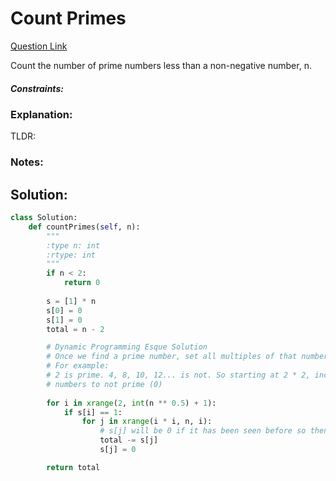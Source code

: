 # Count Primes  

[Question Link](https://leetcode.com/problems/count-primes/)  

Count the number of prime numbers less than a non-negative number, n.  

##### Constraints:

### Explanation:
TLDR: 

### Notes:


## Solution:
```Python
class Solution:
    def countPrimes(self, n):
        """
        :type n: int
        :rtype: int
        """
        if n < 2:
            return 0
        
        s = [1] * n
        s[0] = 0
        s[1] = 0
        total = n - 2

		# Dynamic Programming Esque Solution
		# Once we find a prime number, set all multiples of that number to be not prime
		# For example:
		# 2 is prime. 4, 8, 10, 12... is not. So starting at 2 * 2, incrementing by 2, set all those 
		# numbers to not prime (0)
        
        for i in xrange(2, int(n ** 0.5) + 1):
            if s[i] == 1:
                for j in xrange(i * i, n, i):
                    # s[j] will be 0 if it has been seen before so then total won't move. 
                    total -= s[j]
                    s[j] = 0

        return total
```